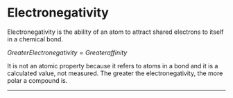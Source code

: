 # Electronegativity

Electronegativity is the ability of an atom to attract shared electrons to itself in a chemical bond. 

${Greater Electronegativity = Greater affinity}$

It is not an atomic property because it refers to atoms in a bond and it is a calculated value, not measured. The greater the electronegativity, the more polar a compound is.

-----
